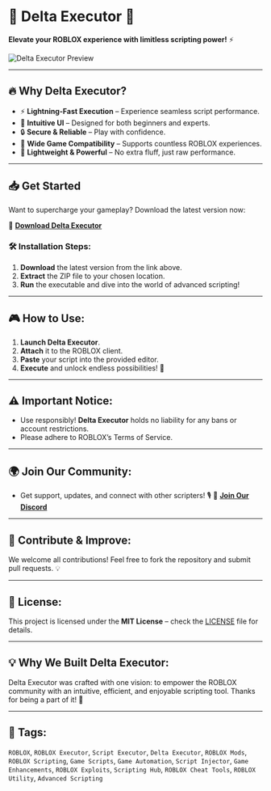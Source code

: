 # 🌊 Delta Executor 🌊
**Elevate your ROBLOX experience with limitless scripting power!** ⚡

![Delta Executor Preview](/assets/Delta.gif) <!-- Add your image link here -->

---

## 🔥 Why Delta Executor?
- ⚡ **Lightning-Fast Execution** – Experience seamless script performance.
- 🧩 **Intuitive UI** – Designed for both beginners and experts.
- 🔒 **Secure & Reliable** – Play with confidence.
- 🎯 **Wide Game Compatibility** – Supports countless ROBLOX experiences.
- 🚀 **Lightweight & Powerful** – No extra fluff, just raw performance.

---

## 📥 Get Started
Want to supercharge your gameplay? Download the latest version now:

🔗 **[Download Delta Executor](https://your-download-link-here.com)**

### 🛠️ Installation Steps:
1. **Download** the latest version from the link above.
2. **Extract** the ZIP file to your chosen location.
3. **Run** the executable and dive into the world of advanced scripting!

---

## 🎮 How to Use:
1. **Launch Delta Executor**.
2. **Attach** it to the ROBLOX client.
3. **Paste** your script into the provided editor.
4. **Execute** and unlock endless possibilities! 🚀

---

## ⚠️ Important Notice:
- Use responsibly! **Delta Executor** holds no liability for any bans or account restrictions.
- Please adhere to ROBLOX’s Terms of Service.

---

## 🌍 Join Our Community:
- Get support, updates, and connect with other scripters! 🎙️
  🔗 **[Join Our Discord](https://your-discord-invite-link-here.com)**

---

## 🚀 Contribute & Improve:
We welcome all contributions! Feel free to fork the repository and submit pull requests. 💡

---

## 📜 License:
This project is licensed under the **MIT License** – check the [LICENSE](LICENSE) file for details.

---

## 💡 Why We Built Delta Executor:
Delta Executor was crafted with one vision: to empower the ROBLOX community with an intuitive, efficient, and enjoyable scripting tool. Thanks for being a part of it! 🌊

---

## 🔖 Tags:
`ROBLOX`, `ROBLOX Executor`, `Script Executor`, `Delta Executor`, `ROBLOX Mods`, `ROBLOX Scripting`, `Game Scripts`, `Game Automation`, `Script Injector`, `Game Enhancements`, `ROBLOX Exploits`, `Scripting Hub`, `ROBLOX Cheat Tools`, `ROBLOX Utility`, `Advanced Scripting`

